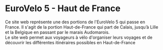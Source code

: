 <h1>EuroVelo 5 - Haut de France</h1>
<p>Ce site web représente une des portions de l'EuroVelo 5 qui passe en France. Il s'agit de la portion Haut-de-France qui part de Calais, jusqu’à Lille et la Belgique en passant par le marais Audomarois. <br>
Le site web permet aux voyageurs à vélo d'organiser leurs voyages et de découvrir les différentes itinéraires possibles en Haut-de-France</p>
